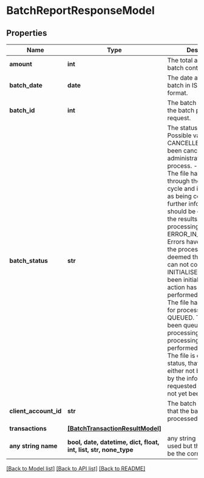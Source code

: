 # BatchReportResponseModel


## Properties
Name | Type | Description | Notes
------------ | ------------- | ------------- | -------------
**amount** | **int** | The total amount that the batch contains. | 
**batch_date** | **date** | The date and time of the batch in ISO-8601 format. | 
**batch_id** | **int** | The batch id specified in the batch processing request. | 
**batch_status** | **str** | The status of the batch. Possible values are - CANCELLED. The file has been cancelled by an administrator or server process.  - COMPLETE. The file has passed through the processing cycle and is determined as being complete further information should be obtained on the results of the processing - ERROR_IN_PROCESSING. Errors have occurred in the processing that has deemed that processing can not continue. - INITIALISED. The file has been initialised and no action has yet been performed - LOCKED. The file has been locked for processing - QUEUED. The file has been queued for processing yet no processing has yet been performed - UNKNOWN. The file is of an unknown status, that is the file can either not be determined by the information requested of the file has not yet been received.  | 
**client_account_id** | **str** | The batch account id that the batch was processed with. | 
**transactions** | [**[BatchTransactionResultModel]**](BatchTransactionResultModel.md) |  | 
**any string name** | **bool, date, datetime, dict, float, int, list, str, none_type** | any string name can be used but the value must be the correct type | [optional]

[[Back to Model list]](../README.md#documentation-for-models) [[Back to API list]](../README.md#documentation-for-api-endpoints) [[Back to README]](../README.md)


